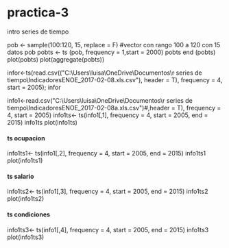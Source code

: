 # practica-3
intro series de tiempo

pob <- sample(100:120, 15, replace = F) #vector con rango 100 a 120 con 15 datos
pob
pobts <- ts (pob, frequency = 1,start = 2000)
pobts
end (pobts)
plot(pobts)
plot(aggregate(pobts))

infor<-ts(read.csv(("C:\\Users\\luisa\\OneDrive\\Documentos\\r series de tiempo\\IndicadoresENOE_2017-02-08.xls.csv"), header = T), frequency = 4, start = 2005);
infor

info1<-read.csv("C:\\Users\\luisa\\OneDrive\\Documentos\\r series de tiempo\\IndicadoresENOE_2017-02-08a.xls.csv")#,header = T), frequency = 4, start = 2005)
info1ts<- ts(info1[,1], frequency = 4, start = 2005, end = 2015)
info1ts
plot(info1ts)

#### ts ocupacion
info1ts1<- ts(info1[,2], frequency = 4, start = 2005, end = 2015)
info1ts1
plot(info1ts1)

#### ts salario
info1ts2<- ts(info1[,3], frequency = 4, start = 2005, end = 2015)
info1ts2
plot(info1ts2)

#### ts condiciones
info1ts3<- ts(info1[,4], frequency = 4, start = 2005, end = 2015)
info1ts3
plot(info1ts3)
